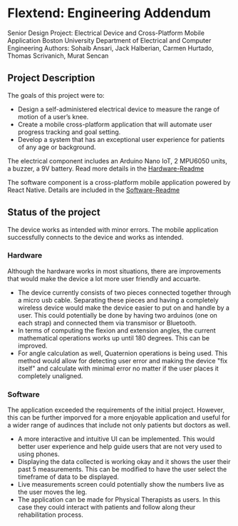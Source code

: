 # Flextend: Engineering Addendum 

Senior Design Project: Electrical Device and Cross-Platform Mobile Application 
Boston University Department of Electrical and Computer Engineering
Authors: Sohaib Ansari, Jack Halberian, Carmen Hurtado, Thomas Scrivanich, Murat Sencan

## Project Description
The goals of this project were to:
- Design a self-administered electrical device to measure the range of motion of a user’s knee.
- Create a mobile cross-platform application that will automate user progress tracking and goal setting. 
- Develop a system that has an exceptional user experience for patients of any age or background.  

The electrical component includes an Arduino Nano IoT, 2 MPU6050 units, a buzzer, a 9V battery. Read more details in the [Hardware-Readme]()

The software component is a cross-platform mobile application powered by React Native. 
Details are included in the [Software-Readme](https://github.com/carmenhg/SD_Flextend/blob/main/README_Software.md)

## Status of the project 
The device works as intended with minor errors. The mobile application successfully connects to the device and works as intended. 
### Hardware
Although the hardware works in most situations, there are improvements that would make the device a lot more user friendly and accuarte.
- The device currently consists of two pieces connected together through a micro usb cable. Separating these pieces and having a completely wireless device would make the device easier to put on and handle by a user. This could potentially be done by having two arduinos (one on each strap) and connected them via transmisor or Bluetooth. 
- In terms of computing the flexion and extension angles, the current mathematical operations works up until 180 degrees. This can be improved. 
- For angle calculation as well, Quaternion operations is being used. This method would allow for detecting user error and making the device "fix itself" and calculate with minimal error no matter if the user places it completely unaligned. 

### Software
The application exceeded the requirements of the initial project. However, this can be further imporved for a more enjoyable application and useful for a wider range of audinces that include not only patients but doctors as well. 
- A more interactive and intuitive UI can be implemented. This would better user experience and help guide users that are not very used to using phones. 
- Displaying the data collected is working okay and it shows the user their past 5 measurements. This can be modified to have the user select the timeframe of data to be displayed. 
- Live measurements screen could potentially show the numbers live as the user moves the leg. 
- The application can be made for Physical Therapists as users. In this case they could interact with patients and follow along theur rehabilitation process. 

